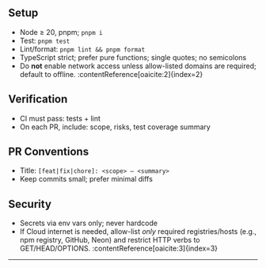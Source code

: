 ## Setup
- Node ≥ 20, pnpm; `pnpm i`
- Test: `pnpm test`
- Lint/format: `pnpm lint && pnpm format`
- TypeScript strict; prefer pure functions; single quotes; no semicolons
- Do **not** enable network access unless allow-listed domains are required; default to offline. :contentReference[oaicite:2]{index=2}

## Verification
- CI must pass: tests + lint
- On each PR, include: scope, risks, test coverage summary

## PR Conventions
- Title: `[feat|fix|chore]: <scope> – <summary>`
- Keep commits small; prefer minimal diffs

## Security
- Secrets via env vars only; never hardcode
- If Cloud internet is needed, allow-list *only* required registries/hosts (e.g., npm registry, GitHub, Neon) and restrict HTTP verbs to GET/HEAD/OPTIONS. :contentReference[oaicite:3]{index=3}

---
